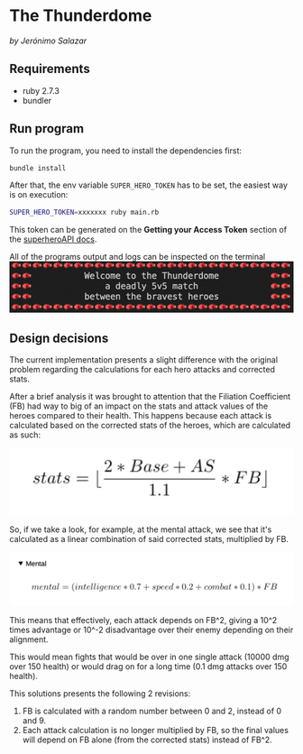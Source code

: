 # The Thunderdome

_by Jerónimo Salazar_

## Requirements

* ruby 2.7.3
* bundler

## Run program

To run the program, you need to install the dependencies first:
```bash
bundle install
```

After that, the env variable `SUPER_HERO_TOKEN` has to be set, the easiest way is on execution:
```bash
SUPER_HERO_TOKEN=xxxxxxx ruby main.rb
```
This token can be generated on the **Getting your Access Token** section of the [superheroAPI docs](https://www.superheroapi.com).

All of the programs output and logs can be inspected on the terminal
![](example-output.png)

## Design decisions

The current implementation presents a slight difference with the original problem regarding the calculations for each hero attacks and corrected stats.

After a brief analysis it was brought to attention that the Filiation Coefficient (FB) had way to big of an impact on the stats and attack values of the heroes compared to their health. This happens because each attack is calculated based on the corrected stats of the heroes, which are calculated as such:

![](corrected-stats.png)

So, if we take a look, for example, at the mental attack, we see that it's calculated as a linear combination of said corrected stats, multiplied by FB.

![](mental-attack.png)

This means that effectively, each attack depends on FB^2, giving a 10^2 times advantage or 10^-2 disadvantage over their enemy depending on their alignment.

This would mean fights that would be over in one single attack (10000 dmg over 150 health) or would drag on for a long time (0.1 dmg attacks over 150 health).

This solutions presents the following 2 revisions:
1. FB is calculated with a random number between 0 and 2, instead of 0 and 9.
2. Each attack calculation is no longer multiplied by FB, so the final values will depend on FB alone (from the corrected stats) instead of FB^2.
